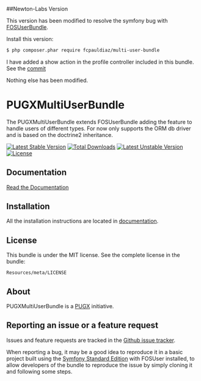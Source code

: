 ##Newton-Labs Version

This version has been modified to resolve the symfony bug with [FOSUserBundle](https://github.com/FriendsOfSymfony/FOSUserBundle/issues/2048).

Install this version:
``` bash
$ php composer.phar require fcpauldiaz/multi-user-bundle
```

I have added a show action in the profile controller included in this bundle. See the [commit](https://github.com/Newton-Labs/PUGXMultiUserBundle/commit/a6c07c11c832db2b7a8074520e1536d6ba73bcd1)

Nothing else has been modified.

PUGXMultiUserBundle
===================

The PUGXMultiUserBundle extends FOSUserBundle adding the feature to handle users of different types.
For now only supports the ORM db driver and is based on the doctrine2 inheritance.

[![Latest Stable Version](https://poser.pugx.org/pugx/multi-user-bundle/v/stable.png)](https://packagist.org/packages/pugx/multi-user-bundle) [![Total Downloads](https://poser.pugx.org/pugx/multi-user-bundle/downloads.png)](https://packagist.org/packages/pugx/multi-user-bundle) [![Latest Unstable Version](https://poser.pugx.org/pugx/multi-user-bundle/v/unstable.png)](https://packagist.org/packages/pugx/multi-user-bundle) [![License](https://poser.pugx.org/pugx/multi-user-bundle/license.png)](https://packagist.org/packages/pugx/multi-user-bundle)

Documentation
-------------

[Read the Documentation](https://github.com/PUGX/PUGXMultiUserBundle/blob/master/Resources/doc/index.md)

Installation
------------

All the installation instructions are located in [documentation](https://github.com/PUGX/PUGXMultiUserBundle/blob/master/Resources/doc/index.md).

License
-------

This bundle is under the MIT license. See the complete license in the bundle:

    Resources/meta/LICENSE

About
-----

PUGXMultiUserBundle is a [PUGX](https://github.com/PUGX) initiative.


Reporting an issue or a feature request
---------------------------------------

Issues and feature requests are tracked in the [Github issue tracker](https://github.com/PUGX/PUGXMultiUserBundle/issues).

When reporting a bug, it may be a good idea to reproduce it in a basic project
built using the [Symfony Standard Edition](https://github.com/symfony/symfony-standard)
with FOSUser installed, to allow developers of the bundle to reproduce the issue by simply cloning it
and following some steps.
